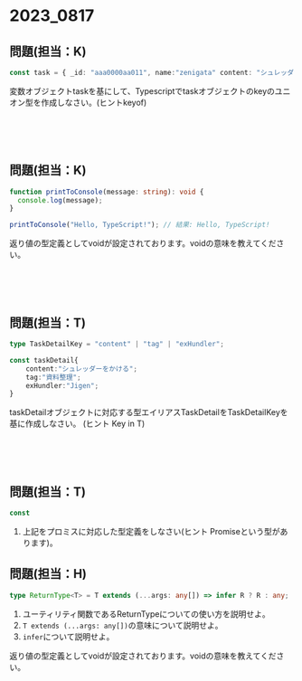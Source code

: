 # 2023_0817

## 問題(担当：K)

```ts
const task = { _id: "aaa0000aa011", name:"zenigata" content: "シュレッダーをかける" manDay: 5 };
```
変数オブジェクトtaskを基にして、Typescriptでtaskオブジェクトのkeyのユニオン型を作成しなさい。(ヒントkeyof)



<br />
<br />
<br />

## 問題(担当：K)

```ts
function printToConsole(message: string): void {
  console.log(message);
}

printToConsole("Hello, TypeScript!"); // 結果: Hello, TypeScript!

```
返り値の型定義としてvoidが設定されております。voidの意味を教えてください。

<br />
<br />
<br />

## 問題(担当：T)

```ts
type TaskDetailKey = "content" | "tag" | "exHundler";

const taskDetail{
    content:"シュレッダーをかける";
    tag:"資料整理";
    exHundler:"Jigen";
}

```
taskDetailオブジェクトに対応する型エイリアスTaskDetailをTaskDetailKeyを基に作成しなさい。
(ヒント Key in T)



<br />
<br />
<br />



## 問題(担当：T)


```ts
const
```
1. 上記をプロミスに対応した型定義をしなさい(ヒント Promiseという型があります)。



## 問題(担当：H)

```ts
type ReturnType<T> = T extends (...args: any[]) => infer R ? R : any;

```
1. ユーティリティ関数であるReturnTypeについての使い方を説明せよ。
2. `T extends (...args: any[])`の意味について説明せよ。
3. `infer`について説明せよ。


返り値の型定義としてvoidが設定されております。voidの意味を教えてください。

<br />
<br />
<br />